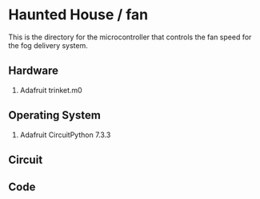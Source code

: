 # Haunted House / fan
This is the directory for the microcontroller that controls the fan speed for the fog delivery system.

## Hardware
1. Adafruit trinket.m0

## Operating System
1. Adafruit CircuitPython 7.3.3

## Circuit

## Code

